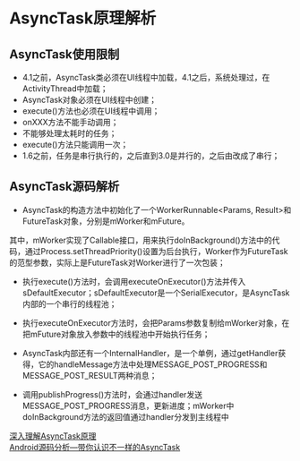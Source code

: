 # AsyncTask原理解析

## AsyncTask使用限制

- 4.1之前，AsyncTask类必须在UI线程中加载，4.1之后，系统处理过，在ActivityThread中加载；
- AsyncTask对象必须在UI线程中创建；
- execute()方法也必须在UI线程中调用；
- onXXX方法不能手动调用；
- 不能够处理太耗时的任务；
- execute()方法只能调用一次；
- 1.6之前，任务是串行执行的，之后直到3.0是并行的，之后由改成了串行；

## AsyncTask源码解析

- AsyncTask的构造方法中初始化了一个WorkerRunnable<Params, Result>和FutureTask<Task>对象，分别是mWorker和mFuture。

 其中，mWorker实现了Callable接口，用来执行doInBackground()方法中的代码，通过Process.setThreadPriority()设置为后台执行，Worker作为FutureTask的范型参数，实际上是FutureTask对Worker进行了一次包装；

- 执行execute()方法时，会调用executeOnExecutor()方法并传入sDefaultExecutor；sDefaultExecutor是一个SerialExecutor，是AsyncTask内部的一个串行的线程池；

- 执行executeOnExecutor方法时，会把Params参数复制给mWorker对象，在把mFuture对象放入参数中的线程池中开始执行任务；

- AsyncTask内部还有一个InternalHandler，是一个单例，通过getHandler获得，它的handleMessage方法中处理MESSAGE_POST_PROGRESS和MESSAGE_POST_RESULT两种消息；

- 调用publishProgress()方法时，会通过handler发送MESSAGE_POST_PROGRESS消息，更新进度；mWorker中doInBackground方法的返回值通过handler分发到主线程中

[深入理解AsyncTask原理](http://www.cnblogs.com/absfree/p/5357678.html)
</br>
[Android源码分析—带你认识不一样的AsyncTask](http://blog.csdn.net/singwhatiwanna/article/details/17596225)
